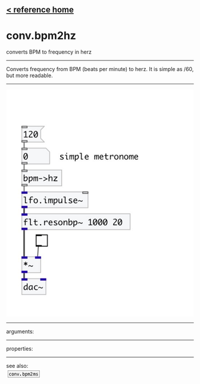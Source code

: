 [< reference home](index.html)
---

# conv.bpm2hz


converts BPM to frequency in herz

---

Converts frequency from BPM (beats per minute) to herz. It is simple as /60, but
            more readable.
<br>


---


![example](examples/conv.bpm2hz-example.jpg)

---
arguments:


---
properties:


---
see also:<br>
[![conv.bpm2ms](img/object_conv.bpm2ms.png)](conv.bpm2ms.html)
